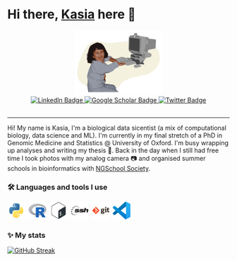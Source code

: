 # Hi there, [Kasia](https://kasia.codes/) here 👋

<div id="header" align="center">
  <img src="./avatar_me.png" width="200"/>

<div id="badges">
  <a href="https://www.linkedin.com/in/kzkedzierska/">
    <img src="https://img.shields.io/badge/LinkedIn-blue?style=for-the-badge&logo=linkedin&logoColor=white" alt="LinkedIn Badge"/>
  </a>
   <a href="https://scholar.google.com/citations?user=Yv6poTwAAAAJ&hl=en">
    <img src="https://img.shields.io/badge/Google Scholar-blue?style=for-the-badge&logo=google-scholar&logoColor=white" alt="Google Scholar Badge"/>
    </a>
    <a href="https://kasia.codes">
    <img src="https://img.shields.io/badge/Website-blue?style=for-the-badge&logo=netlify&logoColor=white" alt="Twitter Badge"/>
  </a>
</div>

<img src="https://komarev.com/ghpvc/?username=kzkedzierska&style=flat-square&color=blue" alt=""/>
</div>

---

Hi! My name is Kasia, I'm a biological data sicentist (a mix of computational biology, data science and ML). I'm currently in my final stretch of a PhD in Genomic Medicine and Statistics @ University of Oxford. I'm busy wrapping up analyses and writing my thesis :closed_book:. Back in the day when I still had free time I took photos with my analog camera :camera: and organised summer schools in bioinformatics with [NGSchool Society](https://ngschool.eu/ngschool2022/).

### :hammer_and_wrench: Languages and tools I use

<div>
  <img src="https://github.com/devicons/devicon/blob/master/icons/python/python-original.svg" title="Python" alt="Python" width="40" height="40"/>&nbsp;
  <img src="https://github.com/devicons/devicon/blob/master/icons/r/r-original.svg" title="R" alt="R" width="40" height="40"/>&nbsp;
  <img src="https://github.com/devicons/devicon/blob/master/icons/bash/bash-original.svg" title="bash" alt="bash" width="40" height="40"/>&nbsp;
  <img src="https://github.com/devicons/devicon/blob/master/icons/ssh/ssh-original-wordmark.svg" title="ssh" alt="ssh" width="40" height="40"/>&nbsp;
  <img src="https://github.com/devicons/devicon/blob/master/icons/git/git-original-wordmark.svg" title="Git" **alt="Git" width="40" height="40"/>&nbsp;
  <img src="https://github.com/devicons/devicon/blob/master/icons/vscode/vscode-original.svg" title="VSCode" **alt="VSCode" width="40" height="40"/>
</div>

### ✨ My stats

[![GitHub Streak](https://github-readme-streak-stats.herokuapp.com?user=kzkedzierska&hide_border=true&mode=weekly)](https://git.io/streak-stats) 

<!-- [![Top Langs](https://github-readme-stats.vercel.app/api/top-langs/?username=kzkedzierska&hide=html&layout=compact)](https://github.com/anuraghazra/github-readme-stats) -->

<!--
**kzkedzierska/kzkedzierska** is a ✨ _special_ ✨ repository because its `README.md` (this file) appears on your GitHub profile.

Here are some ideas to get you started:

- 🔭 I’m currently working on ...
- 🌱 I’m currently learning ...
- 👯 I’m looking to collaborate on ...
- 🤔 I’m looking for help with ...
- 💬 Ask me about ...
- 📫 How to reach me: ...
- 😄 Pronouns: ...
- ⚡ Fun fact: ...
-->
